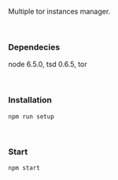 Multiple tor instances manager.

&nbsp;

### Dependecies
node 6.5.0, tsd 0.6.5, tor

&nbsp;

### Installation
```
npm run setup
```

&nbsp;

### Start
```
npm start
```